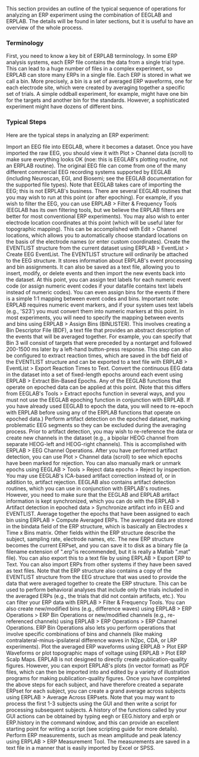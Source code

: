 This section provides an outline of the typical sequence of operations for analyzing an ERP experiment using the combination of EEGLAB and ERPLAB.  The details will be found in later sections, but it is useful to have an overview of the whole process.

### Terminology
First, you need to know a key bit of ERPLAB terminology. In some ERP analysis systems, each ERP file contains the data from a single trial type. This can lead to a huge number of files in a complex experiment, so ERPLAB can store many ERPs in a single file. Each ERP is stored in what we call a bin. More precisely, a bin is a set of averaged ERP waveforms, one for each electrode site, which were created by averaging together a specific set of trials.  A simple oddball experiment, for example, might have one bin for the targets and another bin for the standards.  However, a sophisticated experiment might have dozens of different bins.

### Typical Steps
Here are the typical steps in analyzing an ERP experiment:

Import an EEG file into EEGLAB, where it becomes a dataset. Once you have imported the raw EEG, you should view it with Plot > Channel data (scroll) to make sure everything looks OK (noe: this is EEGLAB's plotting routine, not an ERPLAB routine).  The original EEG file can come from one of the many different commercial EEG recording systems supported by EEGLAB (including Neuroscan, EGI, and Biosemi; see the EEGLAB documentation for the supported file types).  Note that EEGLAB takes care of importing the EEG; this is not ERPLAB's business.
There are several EEGLAB routines that you may wish to run at this point (or after epoching).  For example, if you wish to filter the EEG, you can use ERPLAB > Filter & Frequency Tools (EEGLAB has its own filtering tools, but we believe the ERPLAB filters are better for most conventional ERP experiments).  You may also wish to enter electrode location coordinates at this point (which will be useful later for topographic mapping).  This can be accomplished with Edit > Channel locations, which allows you to automatically choose standard locations on the basis of the electrode names (or enter custom coordinates).
Create the EVENTLIST structure from the current dataset using ERPLAB > EventList > Create EEG EventList. The EVENTLIST structure will ordinarily be attached to the EEG structure.  It stores information about ERPLAB's event processing and bin assignments. It can also be saved as a text file, allowing you to insert, modify, or delete events and then import the new events back into the dataset.  At this point, you can assign text labels for each numeric event code (or assign numeric event codes if your datafile contains text labels instead of numeric codes).  You can even assign bins for the events if there is a simple 1:1 mapping between event codes and bins.  Important note: ERPLAB requires numeric event markers, and if your system uses text labels (e.g., 'S23') you must convert them into numeric markers at this point.
In most experiments, you will need to specify the mapping between events and bins using ERPLAB > Assign Bins (BINLISTER). This involves creating a Bin Descriptor File (BDF), a text file that provides an abstract description of the events that will be averaged together.  For example, you can specify that Bin 3 will consist of targets that were preceded by a nontarget and followed 200-1500 ms later by a left-hand button-press response.  This step can also be configured to extract reaction times, which are saved in the bdf field of the EVENTLIST structure and can be exported to a text file with ERPLAB > EventList > Export Reaction Times to Text.
Convert the continuous EEG data in the dataset into a set of fixed-length epochs around each event using ERPLAB > Extract Bin-Based Epochs.  Any of the EEGLAB functions that operate on epoched data can be applied at this point. (Note that this differs from EEGLAB's Tools > Extract epochs function in several ways, and you must not use the EEGLAB epoching function in conjunction with ERPLAB. If you have already used EEGLAB to epoch the data, you will need to re-epoch with ERPLAB before using any of the ERPLAB functions that operate on epoched data.)
Perform artifact detection on the epoched dataset, marking problematic EEG segments so they can be excluded during the averaging process. Prior to artifact detection, you may wish to re-reference the data or create new channels in the dataset (e.g., a bipolar HEOG channel from separate HEOG-left and HEOG-right channels).  This is accomplished with ERPLAB > EEG Channel Operations.  After you have performed artifact detection, you can use Plot > Channel data (scroll) to see which epochs have been marked for rejection.  You can also manually mark or unmark epochs using EEGLAB > Tools > Reject data epochs > Reject by inspection.  You may use EEGLAB's ICA-based artifact correction instead of, or in addition to, artifact rejection.  EEGLAB also contains artifact detection routines, which you can use in conjunction with ERPLAB's routines. However, you need to make sure that the EEGLAB and ERPLAB artifact information is kept synchronized, which you can do with the ERPLAB > Artifact detection in epoched data > Synchronize artifact info in EEG and EVENTLIST.
Average together the epochs that have been assigned to each bin using ERPLAB > Compute Averaged ERPs.  The averaged data are stored in the bindata field of the ERP structure, which is basically an Electrodes x Time x Bins matrix.  Other fields within the ERP structure describe the subject, sampling rate, electrode names, etc.  The new ERP structure becomes the current ERPset, and you can save it to disk as a binary file (a filename extension of ".erp"is recommended, but it is really a Matlab ".mat" file).  You can also export this to a text file by using ERPLAB > Export ERP to Text.  You can also import ERPs from other systems if they have been saved as text files.  Note that the ERP structure also contains a copy of the EVENTLIST structure from the EEG structure that was used to provide the data that were averaged together to create the ERP structure.  This can be used to perform behavioral analyses that include only the trials included in the averaged ERPs (e.g., the trials that did not contain artifacts, etc.).
You can filter your ERP data with ERPLAB > Filter & Frequency Tools.
You can also create new/modified bins (e.g., difference waves) using ERPLAB > ERP Operations > ERP Bin Operations or new/modified channels (e.g., re-referenced channels) using ERPLAB > ERP Operations > ERP Channel Operations.  ERP Bin Operations also lets you perform operations that involve specific combinations of bins and channels (like making contralateral-minus-ipsilateral difference waves in N2pc, CDA, or LRP experiments).
Plot the averaged ERP waveforms using ERPLAB > Plot ERP Waveforms or plot topographic maps of voltage using ERPLAB > Plot ERP Scalp Maps.  ERPLAB is not designed to directly create publication-quality figures.  However, you can export ERPLAB's plots (in vector format) as PDF files, which can then be imported into and edited by a variety of illustration programs for making publication-quality figures.
Once you have completed the above steps for each subject, and have therefore created a separate ERPset for each subject, you can create a grand average across subjects using ERPLAB > Average Across ERPsets.  Note that you may want to process the first 1-3 subjects using the GUI and then write a script for processing subsequent subjects.  A history of the functions called by your GUI actions can be obtained by typing eegh or EEG.history and erph or ERP.history in the command window, and this can provide an excellent starting point for writing a script (see scripting guide for more details).
Perform ERP measurements, such as mean amplitude and peak latency using ERPLAB > ERP Measurement Tool.  The measurements are saved in a text file in a manner that is easily imported by Excel or SPSS.